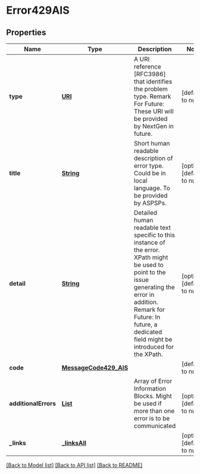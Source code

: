 # Error429AIS
## Properties

Name | Type | Description | Notes
------------ | ------------- | ------------- | -------------
**type** | [**URI**](URI.md) | A URI reference [RFC3986] that identifies the problem type. Remark For Future: These URI will be provided by NextGen in future.  | [default to null]
**title** | [**String**](string.md) | Short human readable description of error type. Could be in local language. To be provided by ASPSPs.  | [optional] [default to null]
**detail** | [**String**](string.md) | Detailed human readable text specific to this instance of the error. XPath might be used to point to the issue generating the error in addition. Remark for Future: In future, a dedicated field might be introduced for the XPath.  | [optional] [default to null]
**code** | [**MessageCode429_AIS**](MessageCode429_AIS.md) |  | [default to null]
**additionalErrors** | [**List**](Error429_AIS_additionalErrors.md) | Array of Error Information Blocks.  Might be used if more than one error is to be communicated  | [optional] [default to null]
**\_links** | [**_linksAll**](_linksAll.md) |  | [optional] [default to null]

[[Back to Model list]](../README.md#documentation-for-models) [[Back to API list]](../README.md#documentation-for-api-endpoints) [[Back to README]](../README.md)

